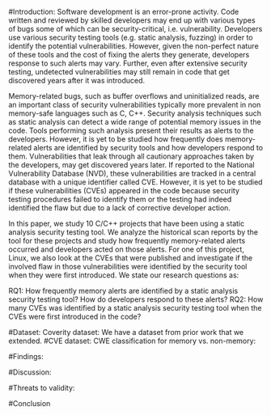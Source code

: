 #Introduction:
Software development is an error-prone activity. Code written and reviewed by skilled developers may end up with various types of bugs some of which can be security-critical, i.e. vulnerability. Developers use various security testing tools (e.g. static analysis, fuzzing) in order
to identify the potential vulnerabilities. However, given the non-perfect nature of these tools and the cost of fixing the alerts they generate, developers response to such alerts may vary. Further, even after extensive security testing, undetected vulnerabilities may still remain in code that get discovered years after it was introduced.

Memory-related bugs, such as buffer overflows and uninitialized reads, are an important class of security vulnerabilities typically more prevalent in non memory-safe languages such as C, C++. Security analysis techniques such as static analysis can detect a wide range of potential memory issues in the code. Tools performing such analysis present their results as alerts to the developers. However, it is yet to be studied how frequently does memory-related alerts are identified by security tools and how developers respond to them. Vulnerabilities that leak through all cautionary approaches taken by the developers, may get discovered years later. If reported to the National Vulnerability Database (NVD), these vulnerabilities are tracked in a central database with a unique identifier called CVE. However, it is yet to be studied if these vulnerabilities (CVEs) appeared in the code because security testing procedures failed to identify them or the testing had indeed identified the flaw but due to a lack of corrective developer action.

In this paper, we study 10 C/C++ projects that have been using a static analysis security testing tool. We analyze the historical scan reports by the tool for these projects and study how frequently memory-related alerts occurred and developers acted on those alerts. For one of this project, Linux, we also look at the CVEs that were published and investigate if the involved flaw in those vulnerabilities were identified by the security tool when they were first introduced. We state our research questions as:

RQ1: How frequently memory alerts are identified by a static analysis security testing tool? How do developers respond to these alerts?
RQ2: How many CVEs was identified by a static analysis security testing tool when the CVEs were first introduced in the code?

#Dataset:
Coverity dataset: We have a dataset from prior work that we extended.
#CVE dataset:
CWE classification for memory vs. non-memory:

#Findings:

#Discussion:

#Threats to validity:

#Conclusion